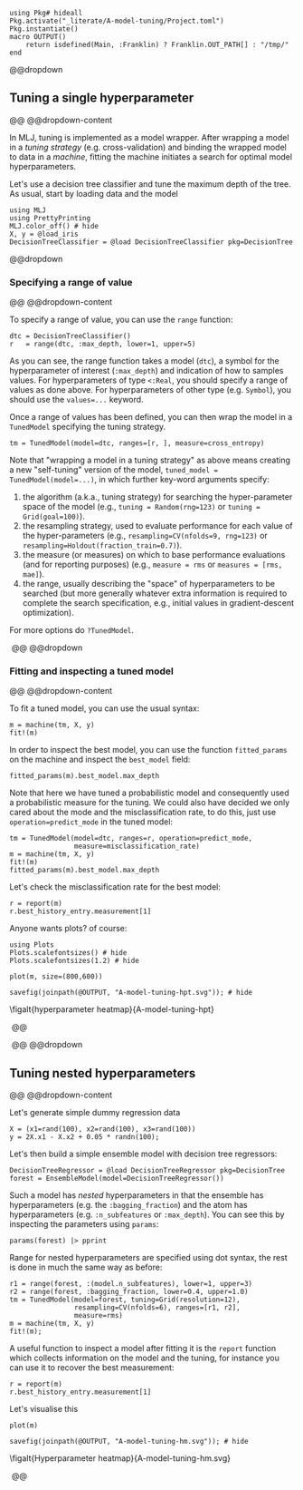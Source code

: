 <!--This file was generated, do not modify it.-->
````julia:ex1
using Pkg# hideall
Pkg.activate("_literate/A-model-tuning/Project.toml")
Pkg.instantiate()
macro OUTPUT()
    return isdefined(Main, :Franklin) ? Franklin.OUT_PATH[] : "/tmp/"
end
````

[MLJ.jl]: https://github.com/alan-turing-institute/MLJ.jl
[RDatasets.jl]: https://github.com/JuliaStats/RDatasets.jl
[NearestNeighbors.jl]: https://github.com/KristofferC/NearestNeighbors.jl

@@dropdown
## Tuning a single hyperparameter
@@
@@dropdown-content

In MLJ, tuning is implemented as a model wrapper.
After wrapping a model in a _tuning strategy_ (e.g. cross-validation) and binding the wrapped model to data in a _machine_, fitting the machine initiates a search for optimal model hyperparameters.

Let's use a decision tree classifier and tune the maximum depth of the tree.
As usual, start by loading data and the model

````julia:ex2
using MLJ
using PrettyPrinting
MLJ.color_off() # hide
X, y = @load_iris
DecisionTreeClassifier = @load DecisionTreeClassifier pkg=DecisionTree
````

@@dropdown
### Specifying a range of value
@@
@@dropdown-content

To specify a range of value, you can use the `range` function:

````julia:ex3
dtc = DecisionTreeClassifier()
r   = range(dtc, :max_depth, lower=1, upper=5)
````

As you can see, the range function takes a model (`dtc`), a symbol for the hyperparameter of interest (`:max_depth`) and indication of how to samples values.
For hyperparameters of type `<:Real`, you should specify a range of values as done above.
For hyperparameters of other type (e.g. `Symbol`), you should use the `values=...` keyword.

Once a range of values has been defined, you can then wrap the model in a `TunedModel` specifying the tuning strategy.

````julia:ex4
tm = TunedModel(model=dtc, ranges=[r, ], measure=cross_entropy)
````

Note that "wrapping a model in a tuning strategy" as above means creating a new "self-tuning" version of the model, `tuned_model = TunedModel(model=...)`, in which further key-word arguments specify:
1. the algorithm (a.k.a., tuning strategy) for searching the hyper-parameter space of the model (e.g., `tuning = Random(rng=123)` or `tuning = Grid(goal=100)`).
2. the resampling strategy, used to evaluate performance for each value of the hyper-parameters (e.g., `resampling=CV(nfolds=9, rng=123)` or `resampling=Holdout(fraction_train=0.7)`).
3. the measure (or measures) on which to base performance evaluations (and for reporting purposes) (e.g., `measure = rms` or `measures = [rms, mae]`).
4. the range, usually describing the "space" of hyperparameters to be searched (but more generally whatever extra information is required to complete the search specification, e.g., initial values in gradient-descent optimization).

For more options do `?TunedModel`.

‎
@@
@@dropdown
### Fitting and inspecting a tuned model
@@
@@dropdown-content

To fit a tuned model, you can use the usual syntax:

````julia:ex5
m = machine(tm, X, y)
fit!(m)
````

In order to inspect the best model, you can use the function `fitted_params` on the machine and inspect the `best_model` field:

````julia:ex6
fitted_params(m).best_model.max_depth
````

Note that here we have tuned a probabilistic model and consequently used a probabilistic measure for the tuning.
We could also have decided we only cared about the mode and the misclassification rate, to do this, just use `operation=predict_mode` in the tuned model:

````julia:ex7
tm = TunedModel(model=dtc, ranges=r, operation=predict_mode,
                measure=misclassification_rate)
m = machine(tm, X, y)
fit!(m)
fitted_params(m).best_model.max_depth
````

Let's check the misclassification rate for the best model:

````julia:ex8
r = report(m)
r.best_history_entry.measurement[1]
````

Anyone wants plots? of course:

````julia:ex9
using Plots
Plots.scalefontsizes() # hide
Plots.scalefontsizes(1.2) # hide

plot(m, size=(800,600))

savefig(joinpath(@OUTPUT, "A-model-tuning-hpt.svg")); # hide
````

\figalt{hyperparameter heatmap}{A-model-tuning-hpt}

‎
@@

‎
@@
@@dropdown
## Tuning nested hyperparameters
@@
@@dropdown-content

Let's generate simple dummy regression data

````julia:ex10
X = (x1=rand(100), x2=rand(100), x3=rand(100))
y = 2X.x1 - X.x2 + 0.05 * randn(100);
````

Let's then build a simple ensemble model with decision tree regressors:

````julia:ex11
DecisionTreeRegressor = @load DecisionTreeRegressor pkg=DecisionTree
forest = EnsembleModel(model=DecisionTreeRegressor())
````

Such a model has *nested* hyperparameters in that the ensemble has hyperparameters (e.g. the `:bagging_fraction`) and the atom has hyperparameters (e.g. `:n_subfeatures` or `:max_depth`).
You can see this by inspecting the parameters using `params`:

````julia:ex12
params(forest) |> pprint
````

Range for nested hyperparameters are specified using dot syntax, the rest is done in much the same way as before:

````julia:ex13
r1 = range(forest, :(model.n_subfeatures), lower=1, upper=3)
r2 = range(forest, :bagging_fraction, lower=0.4, upper=1.0)
tm = TunedModel(model=forest, tuning=Grid(resolution=12),
                resampling=CV(nfolds=6), ranges=[r1, r2],
                measure=rms)
m = machine(tm, X, y)
fit!(m);
````

A useful function to inspect a model after fitting it is the `report` function which collects information on the model and the tuning, for instance you can use it to recover the best measurement:

````julia:ex14
r = report(m)
r.best_history_entry.measurement[1]
````

Let's visualise this

````julia:ex15
plot(m)

savefig(joinpath(@OUTPUT, "A-model-tuning-hm.svg")); # hide
````

\figalt{Hyperparameter heatmap}{A-model-tuning-hm.svg}

‎
@@

